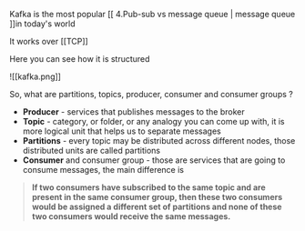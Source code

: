 
Kafka is the most popular [[ 4.Pub-sub vs message queue | message queue ]]in today's world

It works over [[TCP]]

Here you can see how it is structured

![[kafka.png]]

So, what are partitions, topics, producer, consumer and consumer groups ?

- **Producer** - services that publishes messages to the broker
- **Topic** - category, or folder, or any analogy you can come up with, it is more logical unit that helps us to separate messages
- **Partitions** - every topic may be distributed across different nodes, those distributed units are called partitions
- **Consumer** and consumer group - those are services that are going to consume messages, the main difference is 

>  **If two consumers have subscribed to the same topic and are present in the same consumer group, then these two consumers would be assigned a different set of partitions and none of these two consumers would receive the same messages.**
